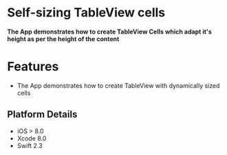 Self-sizing TableView cells
====================

**The App demonstrates how to create TableView Cells which adapt it's height as per the height of the content** 

Features
=======

* The App demonstrates how to create TableView with dynamically sized cells

## Platform Details 

* iOS > 8.0
* Xcode 8.0
* Swift 2.3

